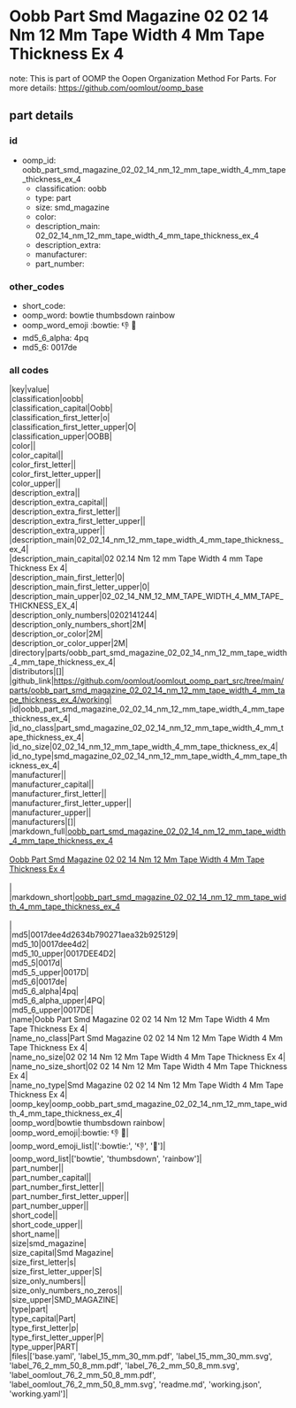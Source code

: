 # Oobb Part Smd Magazine 02 02 14 Nm 12 Mm Tape Width 4 Mm Tape Thickness Ex 4  

note: This is part of OOMP the Oopen Organization Method For Parts. For more details: https://github.com/oomlout/oomp_base

##  part details





### id
* oomp_id: oobb_part_smd_magazine_02_02_14_nm_12_mm_tape_width_4_mm_tape_thickness_ex_4
  * classification: oobb
  * type: part
  * size: smd_magazine
  * color: 
  * description_main: 02_02_14_nm_12_mm_tape_width_4_mm_tape_thickness_ex_4
  * description_extra: 
  * manufacturer: 
  * part_number: 

### other_codes
* short_code: 
* oomp_word: bowtie thumbsdown rainbow
* oomp_word_emoji :bowtie: :thumbsdown: :rainbow:
* md5_6_alpha: 4pq
* md5_6: 0017de

### all codes 
|key|value|  
|classification|oobb|  
|classification_capital|Oobb|  
|classification_first_letter|o|  
|classification_first_letter_upper|O|  
|classification_upper|OOBB|  
|color||  
|color_capital||  
|color_first_letter||  
|color_first_letter_upper||  
|color_upper||  
|description_extra||  
|description_extra_capital||  
|description_extra_first_letter||  
|description_extra_first_letter_upper||  
|description_extra_upper||  
|description_main|02_02_14_nm_12_mm_tape_width_4_mm_tape_thickness_ex_4|  
|description_main_capital|02 02.14 Nm 12 mm Tape Width 4 mm Tape Thickness Ex 4|  
|description_main_first_letter|0|  
|description_main_first_letter_upper|0|  
|description_main_upper|02_02_14_NM_12_MM_TAPE_WIDTH_4_MM_TAPE_THICKNESS_EX_4|  
|description_only_numbers|0202141244|  
|description_only_numbers_short|2M|  
|description_or_color|2M|  
|description_or_color_upper|2M|  
|directory|parts/oobb_part_smd_magazine_02_02_14_nm_12_mm_tape_width_4_mm_tape_thickness_ex_4|  
|distributors|[]|  
|github_link|https://github.com/oomlout/oomlout_oomp_part_src/tree/main/parts/oobb_part_smd_magazine_02_02_14_nm_12_mm_tape_width_4_mm_tape_thickness_ex_4/working|  
|id|oobb_part_smd_magazine_02_02_14_nm_12_mm_tape_width_4_mm_tape_thickness_ex_4|  
|id_no_class|part_smd_magazine_02_02_14_nm_12_mm_tape_width_4_mm_tape_thickness_ex_4|  
|id_no_size|02_02_14_nm_12_mm_tape_width_4_mm_tape_thickness_ex_4|  
|id_no_type|smd_magazine_02_02_14_nm_12_mm_tape_width_4_mm_tape_thickness_ex_4|  
|manufacturer||  
|manufacturer_capital||  
|manufacturer_first_letter||  
|manufacturer_first_letter_upper||  
|manufacturer_upper||  
|manufacturers|[]|  
|markdown_full|[oobb_part_smd_magazine_02_02_14_nm_12_mm_tape_width_4_mm_tape_thickness_ex_4](https://github.com/oomlout/oomlout_oomp_part_src/tree/main/parts/oobb_part_smd_magazine_02_02_14_nm_12_mm_tape_width_4_mm_tape_thickness_ex_4/working)<br>[](https://github.com/oomlout/oomlout_oomp_part_src/tree/main/parts/oobb_part_smd_magazine_02_02_14_nm_12_mm_tape_width_4_mm_tape_thickness_ex_4/working)<br>[Oobb Part Smd Magazine 02 02 14 Nm 12 Mm Tape Width 4 Mm Tape Thickness Ex 4](https://github.com/oomlout/oomlout_oomp_part_src/tree/main/parts/oobb_part_smd_magazine_02_02_14_nm_12_mm_tape_width_4_mm_tape_thickness_ex_4/working)<br><br>|  
|markdown_short|[oobb_part_smd_magazine_02_02_14_nm_12_mm_tape_width_4_mm_tape_thickness_ex_4](https://github.com/oomlout/oomlout_oomp_part_src/tree/main/parts/oobb_part_smd_magazine_02_02_14_nm_12_mm_tape_width_4_mm_tape_thickness_ex_4/working)<br><br>|  
|md5|0017dee4d2634b790271aea32b925129|  
|md5_10|0017dee4d2|  
|md5_10_upper|0017DEE4D2|  
|md5_5|0017d|  
|md5_5_upper|0017D|  
|md5_6|0017de|  
|md5_6_alpha|4pq|  
|md5_6_alpha_upper|4PQ|  
|md5_6_upper|0017DE|  
|name|Oobb Part Smd Magazine 02 02 14 Nm 12 Mm Tape Width 4 Mm Tape Thickness Ex 4|  
|name_no_class|Part Smd Magazine 02 02 14 Nm 12 Mm Tape Width 4 Mm Tape Thickness Ex 4|  
|name_no_size|02 02 14 Nm 12 Mm Tape Width 4 Mm Tape Thickness Ex 4|  
|name_no_size_short|02 02 14 Nm 12 Mm Tape Width 4 Mm Tape Thickness Ex 4|  
|name_no_type|Smd Magazine 02 02 14 Nm 12 Mm Tape Width 4 Mm Tape Thickness Ex 4|  
|oomp_key|oomp_oobb_part_smd_magazine_02_02_14_nm_12_mm_tape_width_4_mm_tape_thickness_ex_4|  
|oomp_word|bowtie thumbsdown rainbow|  
|oomp_word_emoji|:bowtie: :thumbsdown: :rainbow:|  
|oomp_word_emoji_list|[':bowtie:', ':thumbsdown:', ':rainbow:']|  
|oomp_word_list|['bowtie', 'thumbsdown', 'rainbow']|  
|part_number||  
|part_number_capital||  
|part_number_first_letter||  
|part_number_first_letter_upper||  
|part_number_upper||  
|short_code||  
|short_code_upper||  
|short_name||  
|size|smd_magazine|  
|size_capital|Smd Magazine|  
|size_first_letter|s|  
|size_first_letter_upper|S|  
|size_only_numbers||  
|size_only_numbers_no_zeros||  
|size_upper|SMD_MAGAZINE|  
|type|part|  
|type_capital|Part|  
|type_first_letter|p|  
|type_first_letter_upper|P|  
|type_upper|PART|  
|files|['base.yaml', 'label_15_mm_30_mm.pdf', 'label_15_mm_30_mm.svg', 'label_76_2_mm_50_8_mm.pdf', 'label_76_2_mm_50_8_mm.svg', 'label_oomlout_76_2_mm_50_8_mm.pdf', 'label_oomlout_76_2_mm_50_8_mm.svg', 'readme.md', 'working.json', 'working.yaml']|  
